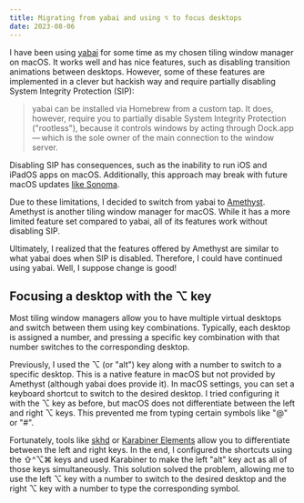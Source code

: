 ```yaml
---
title: Migrating from yabai and using ⌥ to focus desktops
date: 2023-08-06
---
```


I have been using [yabai](https://github.com/koekeishiya/yabai/) for some time as my chosen tiling window manager on macOS.
It works well and has nice features, such as disabling transition animations between desktops.
However, some of these features are implemented in a clever but hackish way and require partially disabling System Integrity Protection (SIP):

> yabai can be installed via Homebrew from a custom tap.
> It does, however, require you to partially disable System Integrity Protection ("rootless"), because it controls windows by acting through Dock.app — which is the sole owner of the main connection to the window server.

Disabling SIP has consequences, such as the inability to run iOS and iPadOS apps on macOS. Additionally, this approach may break with future macOS updates [like Sonoma](https://github.com/koekeishiya/yabai/issues/1772).

Due to these limitations, I decided to switch from yabai to [Amethyst](https://github.com/ianyh/Amethyst/). Amethyst is another tiling window manager for macOS.
While it has a more limited feature set compared to yabai, all of its features work without disabling SIP.

Ultimately, I realized that the features offered by Amethyst are similar to what yabai does when SIP is disabled. Therefore, I could have continued using yabai. Well, I suppose change is good!

## Focusing a desktop with the ⌥ key

Most tiling window managers allow you to have multiple virtual desktops and switch between them using key combinations. Typically, each desktop is assigned a number, and pressing a specific key combination with that number switches to the corresponding desktop.

Previously, I used the ⌥ (or "alt") key along with a number to switch to a specific desktop.
This is a native feature in macOS but not provided by Amethyst (although yabai does provide it).
In macOS settings, you can set a keyboard shortcut to switch to the desired desktop.
I tried configuring it with the ⌥ key as before, but macOS does not differentiate between the left and right ⌥ keys.
This prevented me from typing certain symbols like "@" or "#".

Fortunately, tools like [skhd](https://github.com/koekeishiya/skhd) or [Karabiner Elements](https://karabiner-elements.pqrs.org) allow you to differentiate between the left and right keys.
In the end, I configured the shortcuts using the ⇧^⌥⌘ keys and used Karabiner to make the left "alt" key act as all of those keys simultaneously.
This solution solved the problem, allowing me to use the left ⌥ key with a number to switch to the desired desktop and the right ⌥ key with a number to type the corresponding symbol.
